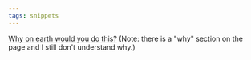 ```yaml
---
tags: snippets
---
```


[Why on earth would you do this?](http://amp.carboni.ca/) (Note: there is a "why" section on the page and I still don't understand why.)

